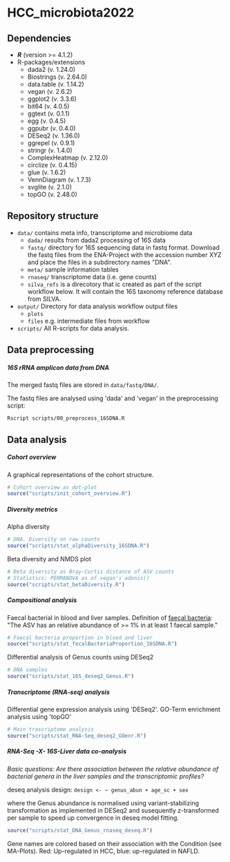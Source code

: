 # HCC_microbiota2022

## Dependencies

- ***R*** (version >= 4.1.2)
- R-packages/extensions
  - dada2 (v. 1.24.0)
  - Biostrings (v. 2.64.0)
  - data.table (v. 1.14.2)
  - vegan (v. 2.6.2)
  - ggplot2 (v. 3.3.6)
  - bit64 (v. 4.0.5)
  - ggtext (v. 0.1.1)
  - egg (v. 0.4.5)
  - ggpubr (v. 0.4.0)
  - DESeq2 (v. 1.36.0)
  - ggrepel (v. 0.9.1)
  - stringr (v. 1.4.0)
  - ComplexHeatmap (v. 2.12.0)
  - circlize (v. 0.4.15)
  - glue (v. 1.6.2)
  - VennDiagram (v. 1.7.3)
  - svglite (v. 2.1.0)
  - topGO (v. 2.48.0)

## Repository structure

- `data/` contains meta info, transcriptome and microbiome data
  - `dada/` results from dada2 processing of 16S data
  - `fastq/` directory for 16S sequencing data in fastq format. Download the fastq files from the ENA-Project with the accession number XYZ and place the files in a subdirectory names "DNA".
  - `meta/` sample information tables
  -  `rnaseq/` transcriptome data (i.e. gene counts)
  - `silva_refs` is a direcotory that ic created as part of the script workflow below. It will contain the 16S taxonomy reference database from SILVA.
- `output/` Directory for data analysis workflow output files
  - `plots`
  - `files` e.g. intermediate files from workflow
- `scripts/` All R-scripts for data analysis.

## Data preprocessing

##### 16S rRNA amplicon data from DNA

The merged fastq files are stored in `data/fastq/DNA/`.

The fastq files are analysed using 'dada' and 'vegan' in the preprocessing script:

```shell
Rscript scripts/00_preprocess_16SDNA.R
```

## Data analysis

##### Cohort overview

A graphical representations of the cohort structure.

```r
# Cohort overview as dot-plot
source("scripts/init_cohort_overview.R")
```

##### Diversity metrics

Alpha diversity

```r
# DNA. Diversity on raw counts
source("scripts/stat_alphaDiversity_16SDNA.R")
```

Beta diversity and NMDS plot

```r
# Beta diversity as Bray-Curtis distance of ASV counts
# Statistics: PERMANOVA as of vegan's adonis()
source("scripts/stat_betaDiversity.R")
```

##### Compositional analysis

Faecal bacterial in blood and liver samples. Definition of <u>faecal bacteria</u>: "The ASV has an relative abundance of >= 1% in at least 1 faecal sample."

```r
# Faecal bacteria proportion in blood and liver
source("scripts/stat_fecalBacteriaProportion_16SDNA.R")
```

Differential analysis of Genus counts using DESeq2

```R
# DNA samples
source("scripts/stat_16S_deseq2_Genus.R")
```

##### Transcriptome (RNA-seq) analysis

Differential gene expression analysis using 'DESeq2'. GO-Term enrichment analysis using 'topGO'

```r
# Main trascriptome analysis
source("scripts/stat_RNA-Seq_deseq2_GOenr.R")
```

##### RNA-Seq -X- 16S-Liver data co-analysis

*Basic questions: Are there association between the relative abundance of bacterial genera in the liver samples and the transcriptomic profiles?*

deseq analysis design: `design <- ~ genus_abun + age_sc + sex`

where the Genus abundance is normalised using variant-stabilizing transformation as implemented in DESeq2 and susequently z-transformed per sample to speed up convergence in deseq model fitting.

```r
source("scripts/stat_DNA_Genus_rnaseq_deseq.R")
```

Gene names are colored based on their association with the Condition (see MA-Plots). Red: Up-regulated in HCC, blue: up-regulated in NAFLD.

